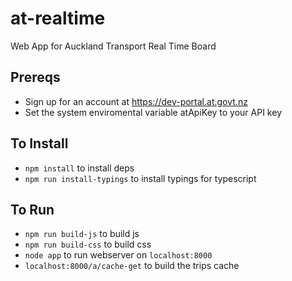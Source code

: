 # at-realtime
Web App for Auckland Transport Real Time Board

## Prereqs
- Sign up for an account at <https://dev-portal.at.govt.nz>
- Set the system enviromental variable atApiKey to your API key

## To Install
- `npm install` to install deps
- `npm run install-typings` to install typings for typescript

## To Run
- `npm run build-js` to build js
- `npm run build-css` to build css
- `node app` to run webserver on `localhost:8000`
- `localhost:8000/a/cache-get` to build the trips cache
